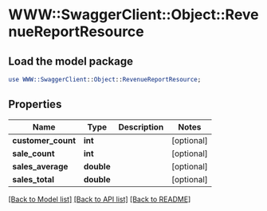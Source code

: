 # WWW::SwaggerClient::Object::RevenueReportResource

## Load the model package
```perl
use WWW::SwaggerClient::Object::RevenueReportResource;
```

## Properties
Name | Type | Description | Notes
------------ | ------------- | ------------- | -------------
**customer_count** | **int** |  | [optional] 
**sale_count** | **int** |  | [optional] 
**sales_average** | **double** |  | [optional] 
**sales_total** | **double** |  | [optional] 

[[Back to Model list]](../README.md#documentation-for-models) [[Back to API list]](../README.md#documentation-for-api-endpoints) [[Back to README]](../README.md)


